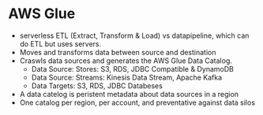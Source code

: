 # AWS Glue
- serverless ETL (Extract, Transform & Load) vs datapipeline, which can do ETL but uses servers.
- Moves and transforms data between source and destination
- Craswls data sources and generates the AWS Glue Data Catalog.
  - Data Source: Stores: S3, RDS, JDBC Compatible & DynamoDB
  - Data Source: Streams: Kinesis Data Stream, Apache Kafka
  - Data Targets: S3, RDS, JDBC Databeses
- A data catelog is peristent metadata about data sources in a region
- One catalog per region, per account, and preventative against data silos
